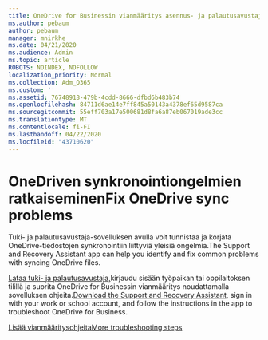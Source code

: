 ```yaml
---
title: OneDrive for Businessin vianmääritys asennus- ja palautusavustajan avulla
ms.author: pebaum
author: pebaum
manager: mnirkhe
ms.date: 04/21/2020
ms.audience: Admin
ms.topic: article
ROBOTS: NOINDEX, NOFOLLOW
localization_priority: Normal
ms.collection: Adm_O365
ms.custom: ''
ms.assetid: 76748918-479b-4cdd-8666-dfbd6b483b74
ms.openlocfilehash: 84711d6ae14e7ff845a50143a4378ef65d9587ca
ms.sourcegitcommit: 55eff703a17e500681d8fa6a87eb067019ade3cc
ms.translationtype: MT
ms.contentlocale: fi-FI
ms.lasthandoff: 04/22/2020
ms.locfileid: "43710620"
---
```

# <a name="fix-onedrive-sync-problems"></a><span data-ttu-id="1acf6-102">OneDriven synkronointiongelmien ratkaiseminen</span><span class="sxs-lookup"><span data-stu-id="1acf6-102">Fix OneDrive sync problems</span></span>

<span data-ttu-id="1acf6-103">Tuki- ja palautusavustaja-sovelluksen avulla voit tunnistaa ja korjata OneDrive-tiedostojen synkronointiin liittyviä yleisiä ongelmia.</span><span class="sxs-lookup"><span data-stu-id="1acf6-103">The Support and Recovery Assistant app can help you identify and fix common problems with syncing OneDrive files.</span></span> 
  
<span data-ttu-id="1acf6-104">[Lataa tuki- ja palautusavustaja,](https://aka.ms/sara)kirjaudu sisään työpaikan tai oppilaitoksen tilillä ja suorita OneDrive for Businessin vianmääritys noudattamalla sovelluksen ohjeita.</span><span class="sxs-lookup"><span data-stu-id="1acf6-104">[Download the Support and Recovery Assistant](https://aka.ms/sara), sign in with your work or school account, and follow the instructions in the app to troubleshoot OneDrive for Business.</span></span> 
  
[<span data-ttu-id="1acf6-105">Lisää vianmääritysohjeita</span><span class="sxs-lookup"><span data-stu-id="1acf6-105">More troubleshooting steps</span></span>](https://go.microsoft.com/fwlink/?linkid=872097)
  

